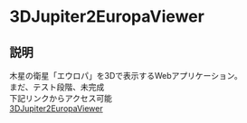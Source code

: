 # 3DJupiter2EuropaViewer

## 説明
木星の衛星「エウロパ」を3Dで表示するWebアプリケーション。<br>
まだ、テスト段階、未完成<br>
下記リンクからアクセス可能<br>
<a href="http://haruya2080.github.io/3DJupiter2EuropaViewer/" target="_blank">3DJupiter2EuropaViewer</a><br>
